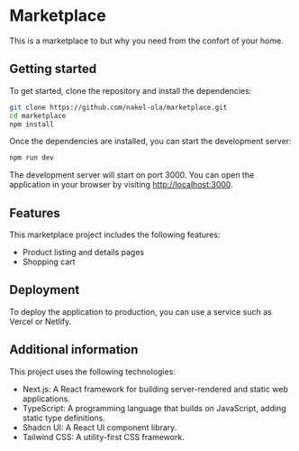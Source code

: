 # Marketplace

This is a marketplace to but why you need from the confort of your home.

## Getting started

To get started, clone the repository and install the dependencies:

```bash
git clone https://github.com/nakel-ola/marketplace.git
cd marketplace
npm install
```

Once the dependencies are installed, you can start the development server:

```bash
npm run dev
```

The development server will start on port 3000. You can open the application in your browser by visiting <http://localhost:3000>.

## Features

This marketplace project includes the following features:

- Product listing and details pages
- Shopping cart

## Deployment

To deploy the application to production, you can use a service such as Vercel or Netlify.

## Additional information

This project uses the following technologies:

- Next.js: A React framework for building server-rendered and static web applications.
- TypeScript: A programming language that builds on JavaScript, adding static type definitions.
- Shadcn UI: A React UI component library.
- Tailwind CSS: A utility-first CSS framework.
